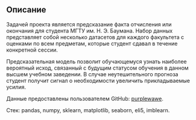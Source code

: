 ## Описание

Задачей проекта является предсказание факта отчисления или окончания для студента МГТУ им. Н. Э. Баумана. Набор данных представляет собой несколько датасетов для каждого факультета с оценками по всем предметам, которые студент сдавал в течение конкретной сессии. 

Предсказательная модель позволит обучающемуся узнать наиболее вероятный исход, связанный с будущим статусом обучения в данном высшем учебном заведении. В случае неутешительного прогноза студент получит сигнал о необходимости увеличить прикладываемые усилия.

Данные предоставлены пользователем GitHub: [purplewawe](http://github.com/purplewawe).

Стек: pandas, numpy, sklearn, matplotlib, seaborn, eli5, imblearn.
